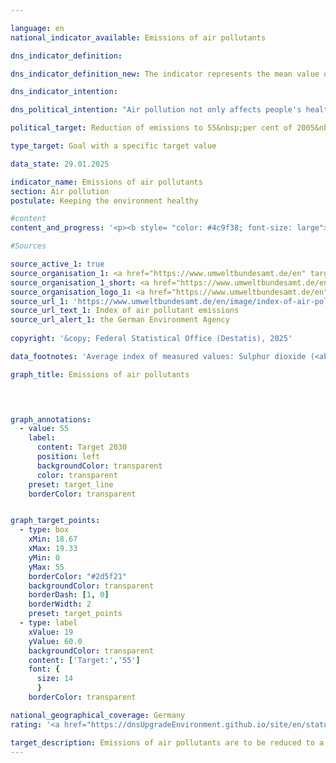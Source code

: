 ```yaml
---

language: en        
national_indicator_available: Emissions of air pollutants        

dns_indicator_definition:         

dns_indicator_definition_new: The indicator represents the mean value of the indices of national emissions of the five air pollutants sulphur dioxide (<abbr title="Sulphur dioxide" tabindex="0">SO₂</abbr>), nitrogen oxide (<abbr title="Nitrogen oxides" tabindex="0">NOₓ</abbr>), ammonia (<abbr title="Ammonia" tabindex="0">NH₃</abbr>), volatile organic compounds (<abbr title="non-methane volatile organic compounds" tabindex="0">NMVOC</abbr>) and particulate matter (<abbr title="Particulate matter (diameter smaller than 2.5&nbsp;micrometers)" tabindex="0">PM₂.₅</abbr>) compared to the base year 2005.        

dns_indicator_intention:         

dns_political_intention: "Air pollution not only affects people's health, but also ecosystems and biodiversity. The unweighted average of emissions of certain air pollutants should therefore fall by 45&nbsp;per cent by 2030&nbsp;compared to 2005. This target is based on Germany's commitment to the European Union (<abbr title='European Union' tabindex='0'>EU</abbr>) to reduce emissions of individual air pollutants by 2030&nbsp;as follows: Sulphur dioxide (<abbr title='Sulphur dioxide' tabindex='0'>SO₂</abbr>) by 58&nbsp;per cent, nitrogen oxide (<abbr title='Nitrogen oxides' tabindex='0'>NOₓ</abbr>) by 65&nbsp;per cent, ammonia (<abbr title='Ammonia' tabindex='0'>NH₃</abbr>) by 29&nbsp;per cent, volatile organic compounds (<abbr title='non-methane volatile organic compounds' tabindex='0'>NMVOC</abbr>) by 28&nbsp;per cent and particulate matter (<abbr title='Particulate matter (diameter smaller than 2.5&nbsp;micrometers)' tabindex='0'>PM₂.₅</abbr>) by 43&nbsp;per cent."        

political_target: Reduction of emissions to 55&nbsp;per cent of 2005&nbsp;level (unweighted average of the five pollutants) by 2030        

type_target: Goal with a specific target value        

data_state: 29.01.2025        

indicator_name: Emissions of air pollutants        
section: Air pollution        
postulate: Keeping the environment healthy        

#content         
content_and_progress: '<p><b style= "color: #4c9f38; font-size: large">3.2.a Emissions of air pollutants</b><br><br>This indicator represents the unweighted arithmetic mean of the percentage change in emissions of sulphur dioxide (<abbr title="Sulphur dioxide" tabindex="0">SO₂</abbr>), nitrogen oxides (<abbr title="Nitrogen oxides" tabindex="0">NOₓ</abbr>), ammonia (<abbr title="Ammonia" tabindex="0">NH₃</abbr>), non-methane volatile organic compounds (<abbr title="Non-methane volatile organic compounds" tabindex="0">NMVOCs</abbr>), and fine particulate matter (<abbr title="Particulate matter (diameter smaller than 2.5&nbsp;micrometers)" tabindex="0">PM₂.₅</abbr>) released in Germany. The rates of change for each air pollutant are incorporated equally into the calculation&nbsp;–&nbsp;regardless of their differing sources and environmental impacts. As a result, the indicator is only indirectly linked to compliance with binding emission reduction targets agreed with the European Union (<abbr title="European Union" tabindex="0">EU</abbr>). It is therefore possible for the overall reduction target of the indicator to be met, while individual pollutant-specific reduction targets are missed.<br><br>The underlying data, which serve as the basis for reporting obligations under the Geneva Convention on Long-range Transboundary Air Pollution (<abbr title="Convention on Long-Range Transboundary Air Pollution" tabindex="0">CLRTAP</abbr>) and the <abbr title="European Union" tabindex="0">EU</abbr> National Emission Ceilings (<abbr title="National Emission Ceilings" tabindex="0">NEC</abbr>) Directive, are collected annually by the Federal Environment Agency (<abbr title="Federal Environment Agency" tabindex="0">UBA</abbr>). Subsequently, the Environmental-Economic Accounts (<abbr title="Environmental economic accounts" tabindex="0">UGR</abbr>) of the Federal Statistical Office process these data further, breaking them down by economic sector and private households.<br><br>According to preliminary calculations, total emissions of air pollutants had declined by 39.3% by 2023&nbsp;compared with 2005. This indicates that the indicator is progressing in the desired direction and, if the current trend continues, the goal of reducing emissions to 55% of 2005&nbsp;levels by 2030&nbsp;would be met.<br><br>However, the reduction in emissions of individual pollutants between 2005&nbsp;and 2023&nbsp;varied considerably. Based on recent trends, the emission reduction commitments entered into by Germany for each individual air pollutant under <abbr title="European Union" tabindex="0">EU</abbr> law could be achieved by 2030.<br><br>Emissions of non-methane volatile organic compounds (<abbr title="Non-methane volatile organic compounds" tabindex="0">NMVOCs</abbr>), mainly caused by the industrial use of solvents, were significantly reduced by 34.9% over the reporting period.<br><br>Emissions of fine particulate matter (<abbr title="Particulate matter (diameter smaller than 2.5&nbsp;micrometers)" tabindex="0">PM₂.₅</abbr>) decreased by 40.9% between 2005&nbsp;and 2023. In 2023, the largest share of <abbr title="Particulate matter (diameter smaller than 2.5&nbsp;micrometers)" tabindex="0">PM₂.₅</abbr> emissions came from households and small consumers, accounting for 26.2%. Industry was responsible for 27.5% of emissions. The transport sector accounted for 24.3% of <abbr title="Particulate matter (diameter smaller than 2.5&nbsp;micrometers)" tabindex="0">PM₂.₅</abbr> emissions&nbsp;–&nbsp;a decrease of 9.4&nbsp;percentage points compared to 2005.<br><br>Emissions of nitrogen oxides (<abbr title="Nitrogen oxides" tabindex="0">NOₓ</abbr>) declined by 47.3% by 2023&nbsp;compared with 2005, also progressing in the desired direction. In 2023, the main sources of nitrogen oxide emissions were the transport sector and the energy industry.<br><br>Sulphur dioxide (<abbr title="Sulphur dioxide" tabindex="0">SO₂</abbr>) emissions, which predominantly arise from the energy sector, fell by 54.1% over the same period.<br><br>Ammonia (<abbr title="Ammonia" tabindex="0">NH₃</abbr>) emissions first fell significantly below 2005&nbsp;levels in 2018. Across the full period from 2005&nbsp;to 2023, the reduction totalled 20.3%. However, between 2005&nbsp;and 2018, there were intermittent increases in ammonia emissions, resulting in only a moderate overall decline. The main driver behind the increases during this period was the agricultural use of land, particularly the spreading of fermentation residues from the digestion of energy crops. Approximately half of ammonia emissions can be attributed to this source group.</p>'                

#Sources        

source_active_1: true
source_organisation_1: <a href="https://www.umweltbundesamt.de/en" target="_blank" onclick="return confirm_alert('the German Environment Agency', 'En')">German Environment Agency</a>
source_organisation_1_short: <a href="https://www.umweltbundesamt.de/en" target="_blank" onclick="return confirm_alert('the German Environment Agency', 'En')">German Environment Agency</a>
source_organisation_logo_1: <a href="https://www.umweltbundesamt.de/en" target="_blank" onclick="return confirm_alert('the German Environment Agency', 'En')"><img src="https://dnsTestEnvironment.github.io/dns-indicators/public/OrgImgEn/uba.png" alt="German Environment Agency" title=" Click here to visit the homepage of the organizationGerman Environment Agency" style="height:60px; width:148px; border:transparent"/></a>
source_url_1: 'https://www.umweltbundesamt.de/en/image/index-of-air-pollutant-emissions'
source_url_text_1: Index of air pollutant emissions
source_url_alert_1: the German Environment Agency
        
copyright: '&copy; Federal Statistical Office (Destatis), 2025'        

data_footnotes: 'Average index of measured values: Sulphur dioxide (<abbr title="Sulphur dioxide" tabindex="0">SO₂</abbr>), nitrogen oxides (<abbr title="Nitrogen oxides" tabindex="0">NOₓ</abbr>), non-methane volatile organic compounds (<abbr title="Non-methane volatile organic compounds" tabindex="0">NMVOCs</abbr>) and particulate matter (<abbr title="Particulate matter (diameter smaller than 2.5&nbsp;micrometers)" tabindex="0">PM₂.₅</abbr>).<br>• 2023&nbsp;provisional data.'        

graph_title: Emissions of air pollutants        

        


graph_annotations:
  - value: 55
    label:
      content: Target 2030
      position: left
      backgroundColor: transparent
      color: transparent
    preset: target_line
    borderColor: transparent        


graph_target_points:
  - type: box
    xMin: 18.67
    xMax: 19.33
    yMin: 0
    yMax: 55
    borderColor: "#2d5f21"
    backgroundColor: transparent
    borderDash: [1, 0]
    borderWidth: 2
    preset: target_points
  - type: label
    xValue: 19
    yValue: 60.0
    backgroundColor: transparent
    content: ['Target:','55']
    font: {
      size: 14
      }
    borderColor: transparent                

national_geographical_coverage: Germany        
rating: '<a href="https://dnsUpgradeEnvironment.github.io/site/en/status"><img src="https://sdg-indikatoren.de/public/Wettersymbole/Sonne.png" title="If the trend from 2023 had continued, the target value would have been reached or missed by less than 5% of the difference between the target value and the value at that time." alt="Weathersymbol: Sun"/></a>'        

target_description: Emissions of air pollutants are to be reduced to a maximum of 55&nbsp;per cent of the 2005&nbsp;level by 2030.<br>Based on the target formulation (despite stagnation in 2021&nbsp;and 2022), if the average development of the last six years continues, the politically defined target would already be achieved in 2025. Indicator 3.2.a is rated "Sun" for the year 2023.        
---
```


